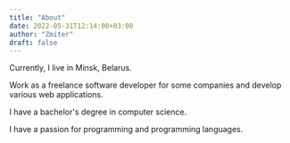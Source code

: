 ```yaml
---
title: "About"
date: 2022-05-31T12:14:00+03:00
author: "Zmiter"
draft: false
---
```


Currently, I live in Minsk, Belarus.

Work as a freelance software developer for some companies and develop various web applications.

I have a bachelor's degree in computer science.

I have a passion for programming and programming languages.
